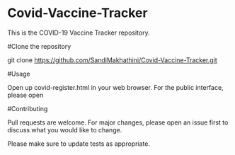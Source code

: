 # Covid-Vaccine-Tracker

This is the COVID-19 Vaccine Tracker repository. 

#Clone the repository

git clone https://github.com/SandiMakhathini/Covid-Vaccine-Tracker.git

#Usage

Open up covid-register.html in your web browser. For the public interface, please open

#Contributing

Pull requests are welcome. For major changes, please open an issue first to discuss what you would like to change.

Please make sure to update tests as appropriate.
